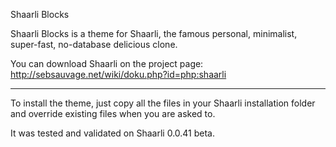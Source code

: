 Shaarli Blocks

Shaarli Blocks is a theme for Shaarli, the famous personal, minimalist, super-fast, no-database delicious clone.

You can download Shaarli on the project page:
http://sebsauvage.net/wiki/doku.php?id=php:shaarli

------------------------------------------------------------------------------

To install the theme, just copy all the files in your Shaarli installation folder and override existing files when you are asked to.

It was tested and validated on Shaarli 0.0.41 beta.